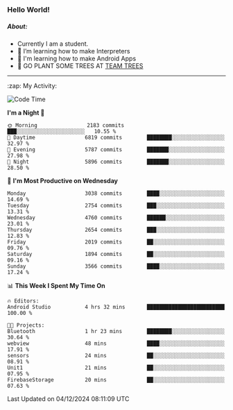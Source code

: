 ### Hello World!

##### About:
- Currently I am a student.
- 🌱 I’m learning how to make Interpreters
- 🌱 I'm learning how to make Android Apps
- 🌱 GO PLANT SOME TREES AT [TEAM TREES](https://teamtrees.org/)

---
  <summary>:zap: My Activity:</summary>
  
<!--START_SECTION:waka-->
![Code Time](http://img.shields.io/badge/Code%20Time-1%2C647%20hrs%2035%20mins-blue)

**I'm a Night 🦉** 

```text
🌞 Morning                2183 commits        ███░░░░░░░░░░░░░░░░░░░░░░   10.55 % 
🌆 Daytime                6819 commits        ████████░░░░░░░░░░░░░░░░░   32.97 % 
🌃 Evening                5787 commits        ███████░░░░░░░░░░░░░░░░░░   27.98 % 
🌙 Night                  5896 commits        ███████░░░░░░░░░░░░░░░░░░   28.50 % 
```
📅 **I'm Most Productive on Wednesday** 

```text
Monday                   3038 commits        ████░░░░░░░░░░░░░░░░░░░░░   14.69 % 
Tuesday                  2754 commits        ███░░░░░░░░░░░░░░░░░░░░░░   13.31 % 
Wednesday                4760 commits        ██████░░░░░░░░░░░░░░░░░░░   23.01 % 
Thursday                 2654 commits        ███░░░░░░░░░░░░░░░░░░░░░░   12.83 % 
Friday                   2019 commits        ██░░░░░░░░░░░░░░░░░░░░░░░   09.76 % 
Saturday                 1894 commits        ██░░░░░░░░░░░░░░░░░░░░░░░   09.16 % 
Sunday                   3566 commits        ████░░░░░░░░░░░░░░░░░░░░░   17.24 % 
```


📊 **This Week I Spent My Time On** 

```text
🔥 Editors: 
Android Studio           4 hrs 32 mins       █████████████████████████   100.00 % 

🐱‍💻 Projects: 
Bluetooth                1 hr 23 mins        ████████░░░░░░░░░░░░░░░░░   30.64 % 
webview                  48 mins             ████░░░░░░░░░░░░░░░░░░░░░   17.91 % 
sensors                  24 mins             ██░░░░░░░░░░░░░░░░░░░░░░░   08.91 % 
Unit1                    21 mins             ██░░░░░░░░░░░░░░░░░░░░░░░   07.95 % 
FirebaseStorage          20 mins             ██░░░░░░░░░░░░░░░░░░░░░░░   07.63 % 
```


 Last Updated on 04/12/2024 08:11:09 UTC
<!--END_SECTION:waka-->
